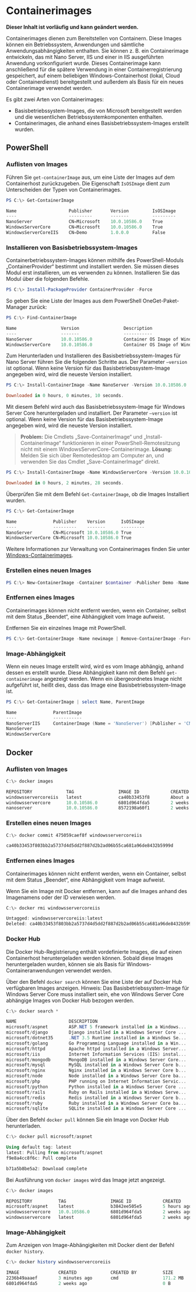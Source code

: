 



# Containerimages

**Dieser Inhalt ist vorläufig und kann geändert werden.**

Containerimages dienen zum Bereitstellen von Containern. Diese Images können ein Betriebssystem, Anwendungen und sämtliche Anwendungsabhängigkeiten enthalten. Sie können z. B. ein Containerimage entwickeln, das mit Nano Server, IIS und einer in IIS ausgeführten Anwendung vorkonfiguriert wurde. Dieses Containerimage kann anschließend für die spätere Verwendung in einer Containerregistrierung gespeichert, auf einem beliebigen Windows-Containerhost (lokal, Cloud oder Containerdienst) bereitgestellt und außerdem als Basis für ein neues Containerimage verwendet werden.

Es gibt zwei Arten von Containerimages:

- Basisbetriebssystem-Images, die von Microsoft bereitgestellt werden und die wesentlichen Betriebssystemkomponenten enthalten.
- Containerimages, die anhand eines Basisbetriebssystem-Images erstellt wurden.

## PowerShell

### Auflisten von Images

Führen Sie `get-containerImage` aus, um eine Liste der Images auf dem Containerhost zurückzugeben. Die Eigenschaft `IsOSImage` dient zum Unterscheiden der Typen von Containerimages.

```powershell
PS C:\> Get-ContainerImage

Name                    Publisher       Version         IsOSImage
----                    ---------       -------         ---------
NanoServer              CN=Microsoft    10.0.10586.0    True
WindowsServerCore       CN=Microsoft    10.0.10586.0    True
WindowsServerCoreIIS    CN=Demo         1.0.0.0         False
```

### Installieren von Basisbetriebssystem-Images

Containerbetriebssystem-Images können mithilfe des PowerShell-Moduls „ContainerProvider“ bestimmt und installiert werden. Sie müssen dieses Modul erst installieren, um es verwenden zu können. Installieren Sie das Modul über die folgenden Befehle.

```powershell
PS C:\> Install-PackageProvider ContainerProvider -Force
```

So geben Sie eine Liste der Images aus dem PowerShell OneGet-Paket-Manager zurück:
```powershell
PS C:\> Find-ContainerImage

Name                 Version                 Description
----                 -------                 -----------
NanoServer           10.0.10586.0            Container OS Image of Windows Server 2016 Techn...
WindowsServerCore    10.0.10586.0            Container OS Image of Windows Server 2016 Techn...
```

Zum Herunterladen und Installieren des Basisbetriebssystem-Images für Nano Server führen Sie die folgenden Schritte aus. Der Parameter `–version` ist optional. Wenn keine Version für das Basisbetriebssystem-Image angegeben wird, wird die neueste Version installiert.

```powershell
PS C:\> Install-ContainerImage -Name NanoServer -Version 10.0.10586.0

Downloaded in 0 hours, 0 minutes, 10 seconds.
```

Mit diesem Befehl wird auch das Basisbetriebssystem-Image für Windows Server Core heruntergeladen und installiert. Der Parameter `–version` ist optional. Wenn keine Version für das Basisbetriebssystem-Image angegeben wird, wird die neueste Version installiert.

> **Problem:** Die Cmdlets „Save-ContainerImage“ und „Install-ContainerImage“ funktionieren in einer PowerShell-Remotesitzung nicht mit einem WindowsServerCore-Containerimage. **Lösung:** Melden Sie sich über Remotedesktop am Computer an, und verwenden Sie das Cmdlet „Save-ContainerImage“ direkt.

```powershell
PS C:\> Install-ContainerImage -Name WindowsServerCore -Version 10.0.10586.0

Downloaded in 0 hours, 2 minutes, 28 seconds.
```

Überprüfen Sie mit dem Befehl `Get-ContainerImage`, ob die Images Installiert wurden.

```powershell
PS C:\> Get-ContainerImage

Name              Publisher    Version      IsOSImage
----              ---------    -------      ---------
NanoServer        CN=Microsoft 10.0.10586.0 True
WindowsServerCore CN=Microsoft 10.0.10586.0 True
```
Weitere Informationen zur Verwaltung von Containerimages finden Sie unter [Windows-Containerimages](../management/manage_images.md).

### Erstellen eines neuen Images

```powershell
PS C:\> New-ContainerImage -Container $container -Publisher Demo -Name DemoImage -Version 1.0
```

### Entfernen eines Images

Containerimages können nicht entfernt werden, wenn ein Container, selbst mit dem Status „Beendet“, eine Abhängigkeit vom Image aufweist.

Entfernen Sie ein einzelnes Image mit PowerShell.

```powershell
PS C:\> Get-ContainerImage -Name newimage | Remove-ContainerImage -Force
```

### Image-Abhängigkeit

Wenn ein neues Image erstellt wird, wird es vom Image abhängig, anhand dessen es erstellt wurde. Diese Abhängigkeit kann mit dem Befehl `get-containerimage` angezeigt werden. Wenn ein übergeordnetes Image nicht aufgeführt ist, heißt dies, dass das Image eine Basisbetriebssystem-Image ist.

```powershell
PS C:\> Get-ContainerImage | select Name, ParentImage

Name              ParentImage
----              -----------
NanoServerIIS     ContainerImage (Name = 'NanoServer') [Publisher = 'CN=Microsoft', Version = '10.0.10586.0']
NanoServer
WindowsServerCore
```

## Docker

### Auflisten von Images

```powershell
C:\> docker images

REPOSITORY             TAG                 IMAGE ID            CREATED              VIRTUAL SIZE
windowsservercoreiis   latest              ca40b33453f8        About a minute ago   44.88 MB
windowsservercore      10.0.10586.0        6801d964fda5        2 weeks ago          0 B
nanoserver             10.0.10586.0        8572198a60f1        2 weeks ago          0 B
```

### Erstellen eines neuen Images

```powershell
C:\> docker commit 475059caef8f windowsservercoreiis

ca40b33453f803bb2a5737d4d5dd2f887d2b2ad06b55ca681a96de8432b5999d
```

### Entfernen eines Images

Containerimages können nicht entfernt werden, wenn ein Container, selbst mit dem Status „Beendet“, eine Abhängigkeit vom Image aufweist.

Wenn Sie ein Image mit Docker entfernen, kann auf die Images anhand des Imagenamens oder der ID verwiesen werden.

```powershell
C:\> docker rmi windowsservercoreiis

Untagged: windowsservercoreiis:latest
Deleted: ca40b33453f803bb2a5737d4d5dd2f887d2b2ad06b55ca681a96de8432b5999d
```

### Docker Hub

Die Docker Hub-Registrierung enthält vordefinierte Images, die auf einen Containerhost heruntergeladen werden können. Sobald diese Images heruntergeladen wurden, können sie als Basis für Windows-Containeranwendungen verwendet werden.

Über den Befehl `docker search` können Sie eine Liste der auf Docker Hub verfügbaren Images anzeigen. Hinweis: Das Basisbetriebssystem-Image für Windows Server Core muss installiert sein, ehe von Windows Server Core abhängige Images von Docker Hub bezogen werden.

```powershell
C:\> docker search *

NAME                    DESCRIPTION                                     STARS     OFFICIAL   AUTOMATED
microsoft/aspnet        ASP.NET 5 framework installed in a Windows...   1         [OK]       [OK]
microsoft/django        Django installed in a Windows Server Core ...   1                    [OK]
microsoft/dotnet35      .NET 3.5 Runtime installed in a Windows Se...   1         [OK]       [OK]
microsoft/golang        Go Programming Language installed in a Win...   1                    [OK]
microsoft/httpd         Apache httpd installed in a Windows Server...   1                    [OK]
microsoft/iis           Internet Information Services (IIS) instal...   1         [OK]       [OK]
microsoft/mongodb       MongoDB installed in a Windows Server Core...   1                    [OK]
microsoft/mysql         MySQL installed in a Windows Server Core b...   1                    [OK]
microsoft/nginx         Nginx installed in a Windows Server Core b...   1                    [OK]
microsoft/node          Node installed in a Windows Server Core ba...   1                    [OK]
microsoft/php           PHP running on Internet Information Servic...   1                    [OK]
microsoft/python        Python installed in a Windows Server Core ...   1                    [OK]
microsoft/rails         Ruby on Rails installed in a Windows Serve...   1                    [OK]
microsoft/redis         Redis installed in a Windows Server Core b...   1                    [OK]
microsoft/ruby          Ruby installed in a Windows Server Core ba...   1                    [OK]
microsoft/sqlite        SQLite installed in a Windows Server Core ...   1                    [OK]
```

Über den Befehl `docker pull` können Sie ein Image von Docker Hub herunterladen.

```powershell
C:\> docker pull microsoft/aspnet

Using default tag: latest
latest: Pulling from microsoft/aspnet
f9e8a4cc8f6c: Pull complete

b71a5b8be5a2: Download complete
```

Bei Ausführung von `docker images` wird das Image jetzt angezeigt.

```powershell
C:\> docker images

REPOSITORY          TAG                 IMAGE ID            CREATED             VIRTUAL SIZE
microsoft/aspnet    latest              b3842ee505e5        5 hours ago         101.7 MB
windowsservercore   10.0.10586.0        6801d964fda5        2 weeks ago         0 B
windowsservercore   latest              6801d964fda5        2 weeks ago         0 B
```

### Image-Abhängigkeit

Zum Anzeigen von Image-Abhängigkeiten mit Docker dient der Befehl `docker history`.

```powershell
C:\> docker history windowsservercoreiis

IMAGE               CREATED             CREATED BY          SIZE                COMMENT
2236b49aaaef        3 minutes ago       cmd                 171.2 MB
6801d964fda5        2 weeks ago                             0 B
```





<!--HONumber=Feb16_HO4-->


